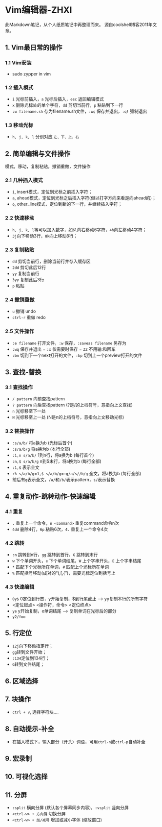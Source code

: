 # Vim编辑器-ZHXI
此Markdown笔记，从个人纸质笔记中再整理而来。
源自coolshell博客2011年文章。


## 1. Vim最日常的操作
### 1.1 Vim安装
- sudo zypper in vim
### 1.2 插入模式
- `i` 光标前插入，`a` 光标后插入，`esc` 返回编辑模式
- `x` 删除光标处的单个字符，`dd` 剪切当前行，`p` 粘贴到下一行
- `:w filename.sh` 存为filename.sh文件，`:wq` 保存并退出，`:q!` 强制退出
### 1.3 移动光标
- `h, j, k, l` 分别对应 `左、下、上、右`


## 2. 简单编辑与文件操作
模式，移动，复制粘贴，撤销重做，文件操作
### 2.1 几种插入模式
- `i`, insert模式，定位到光标之前插入字符；
- `a`, ahead模式，定位到光标之后插入字符(但以打字方向来看是向ahead的)；
- `o`, other_line模式，定位到新的下一行，并继续插入字符；

### 2.2 快速移动
- `h, j, k, l`等可以加入数字，如`6l`向右移动6字符，`4h`向左移动4字符；
- `3j`向下移动3行，`8k`向上移动8行；

### 2.3 复制粘贴
- `dd`  剪切当前行，删除当前行并存入缓存区
- `2dd` 剪切此后12行
- `yy`  复制当前行
- `3yy` 复制此后3行
- `p`   粘贴

### 2.4 撤销重做
- `u` 撤销 undo
- `ctrl-r` 重做 redo

### 2.5 文件操作
- `:e filename` 打开文件，`:w` 保存，`:saveas filename` 另存为
- `:wq` 保存并退出 = `:x` 仅需要时保存 = `ZZ` 不用输:和回车
- `:bn` 切到下一个next打开的文件，`:bp` 切到上一个preview打开的文件


## 3. 查找-替换
### 3.1 查找操作
- `/ pattern` 向前查找pattern
- `? pattern` 向后查找pattern (?是/的上档符号，意指向上文查找)
- `n` 光标移至下一处
- `N` 光标移至上一处 (N是n的上档符号，意指向上文移动光标)
### 3.2 替换操作
- `:s/a/b/` 将a换为b (光标后首个)
- `:s/a/b/g` 将a换为b (本行全部)
- `:1,n s/a/b/` 1到n行，将a换为b (每行首个)
- `:n,$ s/a/b/g` n到$末行，将a换为b (每行全部)
- `:1,$` 表示全文
- `:% s/a/b/g`=`1,$ s/a/b/g`=`:g/a/s//b/g` 全文，将a换为b (每行全部)
- 前后有`g`表示全文，`/a/`和`/b/`表示pattern，`s/`表示替换


## 4. 重复动作-跳转动作-快速编辑
### 4.1 重复
- `.` 重复上一个命令，`n <command>` 重复command命令n次
- `4dd` 删除4行，`6p` 粘贴6次，`4.` 重复上一个命令4次

### 4.2 跳转
- `:n` 跳转到n行，`gg` 跳转到首行，`G` 跳转到末行
- `w` 下个单词开头，`e` 下个单词结尾，`W` 上个字串开头，`E` 上个字串结尾
- `*` 匹配下个光标所在单词，`#` 匹配上个光标所在单词
- `%` 匹配括号移动(成对的“\(,\[,\{”)，需要光标定位到括号上

### 4.3 快速编辑
- `0y$` 0定位到行首，y开始复制，$到行尾截止 --> yy复制本行的所有字符
- <定位起点> <操作符，命令> <定位终点>
- `ye` y开始复制，e单词结尾 --> 复制单词在光标后的部分
- `y2/foo`


## 5. 行定位
- `12j`向下移动指定行；
- `gg`转到文件开始；
- `:134`定位到134行；
- `G`转到文件结尾；


## 6. 区域选择


## 7. 块操作
- `ctrl + v`, 选择字符块....

## 8. 自动提示-补全
- 在插入模式下，输入部分（开头）词语，可用`ctrl-n`或`ctrl-p`自动补全


## 9. 宏录制


## 10. 可视化选择


## 11. 分屏
- `:split` 横向分屏 (默认各个屏幕同步内容)，`:vsplit` 竖向分屏
- `<ctrl-w> + 方向键` 切换分屏
- `<ctrl-w> + 加/减号` 增加或减小字体 (缩放窗口)

